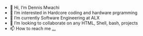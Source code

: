 - 👋 Hi, I’m Dennis Mwachi
- 👀 I’m interested in Hardcore coding and hardware prgramming
- 🌱 I’m currently Software Engineering at ALX
- 💞️ I’m looking to collaborate on any HTML, Shell, bash, projects
- 📫 How to reach me [...](https://www.linkedin.com/in/dennis-mwachi-a30013216/)

<!---
mwachi21/mwachi21 is a ✨ special ✨ repository because its `README.md` (this file) appears on your GitHub profile.
You can click the Preview link to take a look at your changes.
--->
